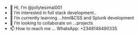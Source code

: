 - 👋 Hi, I’m @jollytesimal001
- 👀 I’m interested in full stack development..
- 🌱 I’m currently learning ...html&CSS and Splunk development 
- 💞️ I’m looking to collaborate on ...projects 
- 📫 How to reach me ... WhatsApp: +2348148490335

<!---
jollytesimal001/jollytesimal001 is a ✨ special ✨ repository because its `README.md` (this file) appears on your GitHub profile.
You can click the Preview link to take a look at your changes.
--->
